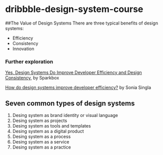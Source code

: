 # dribbble-design-system-course

##The Value of Design Systems 
There are three typical benefits of design systems:
- Efficiency
- Consistency
- Innovation

### Further exploration

[Yes, Design Systems Do Improve Developer Efficiency and Design Consistency](https://sparkbox.com/foundry/design_system_roi_impact_of_design_systems_business_value_carbon_design_system), by Sparkbox

[How do design systems improve developer efficiency?](https://backlight.dev/blog/how-do-design-systems-improve-developer-efficiency) by Sonia Singla



## Seven common types of design systems

1. Desing system as brand identity or visual language
1. Desing system as projects
1. Desing system as tools and templates
1. Desing system as a digital product
1. Desing system as a process
1. Desing system as a service
1. Desing system as a practice




